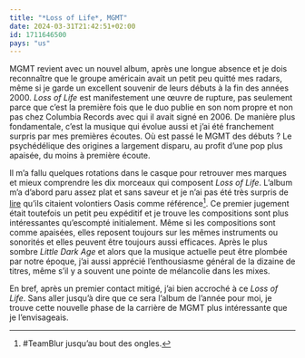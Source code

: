 ```yaml
---
title: "*Loss of Life*, MGMT"
date: 2024-03-31T21:42:51+02:00
id: 1711646500 
pays: "us"
---
```


MGMT revient avec un nouvel album, après une longue absence et je dois reconnaître que le groupe américain avait un petit peu quitté mes radars, même si je garde un excellent souvenir de leurs débuts à la fin des années 2000. *Loss of Life* est manifestement une œuvre de rupture, pas seulement parce que c’est la première fois que le duo publie en son nom propre et non pas chez Columbia Records avec qui il avait signé en 2006. De manière plus fondamentale, c’est la musique qui évolue aussi et j’ai été franchement surpris par mes premières écoutes. Où est passé le MGMT des débuts ? Le psychédélique des origines a largement disparu, au profit d’une pop plus apaisée, du moins à première écoute. 

Il m’a fallu quelques rotations dans le casque pour retrouver mes marques et mieux comprendre les dix morceaux qui composent *Loss of Life*. L’album m’a d’abord paru assez plat et sans saveur et je n’ai pas été très surpris de [lire](https://www.lesinrocks.com/musique/mgmt-notre-musique-actuelle-est-la-plus-sincere-et-passionnante-609293-24-02-2024/) qu’ils citaient volontiers Oasis comme référence[^1]. Ce premier jugement était toutefois un petit peu expéditif et je trouve les compositions sont plus intéressantes qu’escompté initialement. Même si les compositions sont comme apaisées, elles reposent toujours sur les mêmes instruments ou sonorités et elles peuvent être toujours aussi efficaces. Après le plus sombre *Little Dark Age* et alors que la musique actuelle peut être plombée par notre époque, j’ai aussi apprécié l’enthousiasme général de la dizaine de titres, même s’il y a souvent une pointe de mélancolie dans les mixes. 

En bref, après un premier contact mitigé, j’ai bien accroché à ce *Loss of Life*. Sans aller jusqu’à dire que ce sera l’album de l’année pour moi, je trouve cette nouvelle phase de la carrière de MGMT plus intéressante que je l’envisageais. 


[^1]: #TeamBlur jusqu’au bout des ongles.

